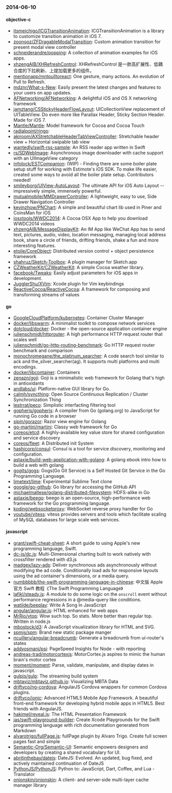 ### 2014-06-10

#### objective-c
* [itsmeichigo/ICGTransitionAnimation](https://github.com/itsmeichigo/ICGTransitionAnimation): ICGTransitionAnimation is a library to customize transition animation in iOS 7.
* [zoonooz/ZFDragableModalTransition](https://github.com/zoonooz/ZFDragableModalTransition): Custom animation transition for present modal view controller
* [schneiderandre/popping](https://github.com/schneiderandre/popping): A collection of animation examples for iOS apps.
* [xhzengAIB/XHRefreshControl](https://github.com/xhzengAIB/XHRefreshControl): XHRefreshControl 是一款高扩展性、低耦合度的下拉刷新、上提加载更多的组件。
* [mentionapp/mntpulltoreact](https://github.com/mentionapp/mntpulltoreact): One gesture, many actions. An evolution of Pull to Refresh.
* [mdznr/What-s-New](https://github.com/mdznr/What-s-New): Easily present the latest changes and features to your users on app updates.
* [AFNetworking/AFNetworking](https://github.com/AFNetworking/AFNetworking): A delightful iOS and OS X networking framework
* [jamztang/CSStickyHeaderFlowLayout](https://github.com/jamztang/CSStickyHeaderFlowLayout): UICollectionView replacement of UITableView. Do even more like Parallax Header, Sticky Section Header. Made for iOS 7.
* [Mantle/Mantle](https://github.com/Mantle/Mantle): Model framework for Cocoa and Cocoa Touch
* [radialpoint/ringo](https://github.com/radialpoint/ringo): 
* [akiroom/AXStretchableHeaderTabViewController](https://github.com/akiroom/AXStretchableHeaderTabViewController): Stretchable header view + Horizontal swipable tab view
* [wantedly/swift-rss-sample](https://github.com/wantedly/swift-rss-sample): An RSS reader app written in Swift
* [rs/SDWebImage](https://github.com/rs/SDWebImage): Asynchronous image downloader with cache support with an UIImageView category
* [infolock/ESTCompanion](https://github.com/infolock/ESTCompanion): (WIP) - Finding there are some boiler plate setup stuff for working with Estimote's iOS SDK.  To make life easier, created some ways to avoid all the boiler plate setup.  Contributors needed!
* [smileyborg/UIView-AutoLayout](https://github.com/smileyborg/UIView-AutoLayout): The ultimate API for iOS Auto Layout -- impressively simple, immensely powerful.
* [mutualmobile/MMDrawerController](https://github.com/mutualmobile/MMDrawerController):  A lightweight, easy to use, Side Drawer Navigation Controller
* [kevinzhow/PNChart](https://github.com/kevinzhow/PNChart): A simple and beautiful chart lib used in Piner and CoinsMan for iOS
* [iosxtools/WWDC2014](https://github.com/iosxtools/WWDC2014): A Cocoa OSX App to help you download WWDC2014 videos
* [xhzengAIB/MessageDisplayKit](https://github.com/xhzengAIB/MessageDisplayKit): An IM App like WeChat App has to send text, pictures, audio, video, location messaging, managing local address book, share a circle of friends, drifting friends, shake a fun and more interesting features.
* [etoile/CoreObject](https://github.com/etoile/CoreObject): Distributed version control + object persistence framework 
* [shahruz/Sketch-Toolbox](https://github.com/shahruz/Sketch-Toolbox): A plugin manager for Sketch.app
* [CZWeatherKit/CZWeatherKit](https://github.com/CZWeatherKit/CZWeatherKit): A simple Cocoa weather library.
* [facebook/Tweaks](https://github.com/facebook/Tweaks): Easily adjust parameters for iOS apps in development.
* [JugglerShu/XVim](https://github.com/JugglerShu/XVim): Xcode plugin for Vim keybindings
* [ReactiveCocoa/ReactiveCocoa](https://github.com/ReactiveCocoa/ReactiveCocoa): A framework for composing and transforming streams of values

#### go
* [GoogleCloudPlatform/kubernetes](https://github.com/GoogleCloudPlatform/kubernetes): Container Cluster Manager
* [docker/libswarm](https://github.com/docker/libswarm): A minimalist toolkit to compose network services
* [dotcloud/docker](https://github.com/dotcloud/docker): Docker - the open-source application container engine
* [julienschmidt/httprouter](https://github.com/julienschmidt/httprouter): A high performance HTTP request router that scales well
* [julienschmidt/go-http-routing-benchmark](https://github.com/julienschmidt/go-http-routing-benchmark): Go HTTP request router benchmark and comparison
* [monochromegane/the_platinum_searcher](https://github.com/monochromegane/the_platinum_searcher): A code search tool similar to ack and the_silver_searcher(ag). It supports multi platforms and multi encodings.
* [docker/libcontainer](https://github.com/docker/libcontainer): Containers
* [zenazn/goji](https://github.com/zenazn/goji): Goji is a minimalistic web framework for Golang that's high in antioxidants
* [andlabs/ui](https://github.com/andlabs/ui): Platform-native GUI library for Go.
* [calmh/syncthing](https://github.com/calmh/syncthing): Open Source Continuous Replication / Cluster Synchronization Thing
* [lestrrat/peco](https://github.com/lestrrat/peco): Simplistic interfacting filtering tool
* [gopherjs/gopherjs](https://github.com/gopherjs/gopherjs): A compiler from Go (golang.org) to JavaScript for running Go code in a browser
* [sipin/gorazor](https://github.com/sipin/gorazor): Razor view engine for Golang
* [go-martini/martini](https://github.com/go-martini/martini): Classy web framework for Go
* [coreos/etcd](https://github.com/coreos/etcd): A highly-available key value store for shared configuration and service discovery
* [coreos/fleet](https://github.com/coreos/fleet): A Distributed init System
* [hashicorp/consul](https://github.com/hashicorp/consul): Consul is a tool for service discovery, monitoring and configuration.
* [astaxie/build-web-application-with-golang](https://github.com/astaxie/build-web-application-with-golang): A golang ebook intro how to build a web with golang
* [gogits/gogs](https://github.com/gogits/gogs): Gogs(Go Git Service) is a Self Hosted Git Service in the Go Programming Language.
* [limetext/lime](https://github.com/limetext/lime): Experimental Sublime Text clone
* [google/go-github](https://github.com/google/go-github): Go library for accessing the GitHub API
* [michaelmaltese/golang-distributed-filesystem](https://github.com/michaelmaltese/golang-distributed-filesystem): HDFS-alike in Go
* [astaxie/beego](https://github.com/astaxie/beego): beego is an open-source, high-performance web framework for the Go programming language.
* [koding/websocketproxy](https://github.com/koding/websocketproxy): WebSocket reverse proxy handler for Go
* [youtube/vitess](https://github.com/youtube/vitess): vitess provides servers and tools which facilitate scaling of MySQL databases for large scale web services.

#### javascript
* [grant/swift-cheat-sheet](https://github.com/grant/swift-cheat-sheet): A short guide to using Apple's new programming language, Swift.
* [dc-js/dc.js](https://github.com/dc-js/dc.js): Multi-Dimensional charting built to work natively with crossfilter rendered with d3.js
* [madgex/lazy-ads](https://github.com/madgex/lazy-ads): Deliver synchronous ads asynchronously without modifying the ad code. Conditionally load ads for responsive layouts using the ad container's dimensions, or a media query.
* [numbbbbb/the-swift-programming-language-in-chinese](https://github.com/numbbbbb/the-swift-programming-language-in-chinese): 中文版 Apple 官方 Swift 教程《The Swift Programming Language》
* [lafikl/steady.js](https://github.com/lafikl/steady.js): A module to do some logic on the `onscroll` event without performance regressions in a @media-query like conditions.
* [watilde/beeplay](https://github.com/watilde/beeplay): Write A Song In JavaScript
* [angular/angular.js](https://github.com/angular/angular.js): HTML enhanced for web apps
* [MrRio/vtop](https://github.com/MrRio/vtop): Wow such top. So stats. More better than regular top. Written in node.js
* [mbostock/d3](https://github.com/mbostock/d3): A JavaScript visualization library for HTML and SVG.
* [spmjs/spm](https://github.com/spmjs/spm): Brand new static package manger
* [ncuillery/angular-breadcrumb](https://github.com/ncuillery/angular-breadcrumb): Generate a breadcrumb from ui-router's states
* [addyosmani/psi](https://github.com/addyosmani/psi): PageSpeed Insights for Node - with reporting
* [andreas-trad/motorcortexjs](https://github.com/andreas-trad/motorcortexjs): MotorCortex.js aspires to mimic the human brain's motor cortex
* [moment/moment](https://github.com/moment/moment): Parse, validate, manipulate, and display dates in javascript.
* [gulpjs/gulp](https://github.com/gulpjs/gulp): The streaming build system
* [mbtaviz/mbtaviz.github.io](https://github.com/mbtaviz/mbtaviz.github.io): Visualizing MBTA Data
* [driftyco/ng-cordova](https://github.com/driftyco/ng-cordova): AngularJS Cordova wrappers for common Cordova plugins.
* [driftyco/ionic](https://github.com/driftyco/ionic): Advanced HTML5 Mobile App Framework. A beautiful front-end framework for developing hybrid mobile apps in HTML5. Best friends with AngularJS.
* [hakimel/reveal.js](https://github.com/hakimel/reveal.js): The HTML Presentation Framework
* [jas/swift-playground-builder](https://github.com/jas/swift-playground-builder): Create Xcode Playgrounds for the Swift programming language with rich documentation generated from Markdown
* [alvarotrigo/fullPage.js](https://github.com/alvarotrigo/fullPage.js): fullPage plugin by Alvaro Trigo. Create full screen pages fast and simple
* [Semantic-Org/Semantic-UI](https://github.com/Semantic-Org/Semantic-UI): Semantic empowers designers and developers by creating a shared vocabulary for UI.
* [abritinthebay/datejs](https://github.com/abritinthebay/datejs): DateJS: Evolved. An updated, bug fixed, and actively maintained continuation of DateJS
* [PythonJS/PythonJS](https://github.com/PythonJS/PythonJS): Python to: JavaScript, Dart, Coffee, and Lua - Translator
* [onionskin/onionskin](https://github.com/onionskin/onionskin): A client- and server-side multi-layer cache manager library
